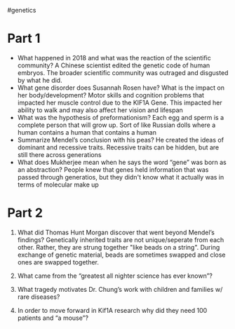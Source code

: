 #genetics 
# Part 1
- What happened in 2018 and what was the reaction of the scientific community?
	A Chinese scientist edited the genetic code of human embryos. The broader scientific community was outraged and disgusted by what he did.
- What gene disorder does Susannah Rosen have? What is the impact on her body/development?
	Motor skills and cognition problems that impacted her muscle control due to the KIF1A Gene. This impacted her ability to walk and may also affect her vision and lifespan
- What was the hypothesis of preformationism? 
	Each egg and sperm is a complete person that will grow up. Sort of like Russian dolls where a human contains a human that contains a human
- Summarize Mendel’s conclusion with his peas?
	He created the ideas of dominant and recessive traits. Recessive traits can be hidden, but are still there across generations
- What does Mukherjee mean when he says the word “gene” was born as an abstraction?
	People knew that genes held information that was passed through generatios, but they didn't know what it actually was in terms of molecular make up

# Part 2
1.  What did Thomas Hunt Morgan discover that went beyond Mendel’s findings?
	Genetically inherited traits are not unique/seperate from each other. Rather, they are strung together "like beads on a string". During exchange of genetic material, beads are sometimes swapped and close ones are swapped together.
2.  What came from the “greatest all nighter science has ever known”?
	
3.  What tragedy motivates Dr. Chung’s work with children and families w/ rare diseases?
	
4.  In order to move forward in Kif1A research why did they need 100 patients and “a mouse”?
	